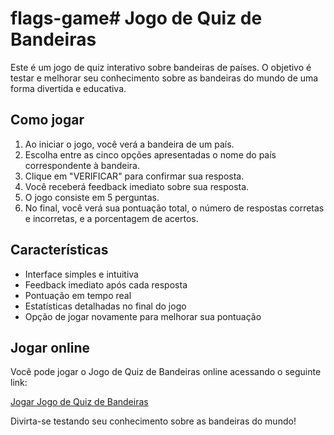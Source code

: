 # flags-game# Jogo de Quiz de Bandeiras

Este é um jogo de quiz interativo sobre bandeiras de países. O objetivo é testar e melhorar seu conhecimento sobre as bandeiras do mundo de uma forma divertida e educativa.

## Como jogar

1. Ao iniciar o jogo, você verá a bandeira de um país.
2. Escolha entre as cinco opções apresentadas o nome do país correspondente à bandeira.
3. Clique em "VERIFICAR" para confirmar sua resposta.
4. Você receberá feedback imediato sobre sua resposta.
5. O jogo consiste em 5 perguntas.
6. No final, você verá sua pontuação total, o número de respostas corretas e incorretas, e a porcentagem de acertos.

## Características

- Interface simples e intuitiva
- Feedback imediato após cada resposta
- Pontuação em tempo real
- Estatísticas detalhadas no final do jogo
- Opção de jogar novamente para melhorar sua pontuação

## Jogar online

Você pode jogar o Jogo de Quiz de Bandeiras online acessando o seguinte link:

[Jogar Jogo de Quiz de Bandeiras](https://rodrigoprieto.github.io/flags-game/)

Divirta-se testando seu conhecimento sobre as bandeiras do mundo!
